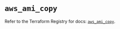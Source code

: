 # `aws_ami_copy`

Refer to the Terraform Registry for docs: [`aws_ami_copy`](https://registry.terraform.io/providers/hashicorp/aws/5.86.0/docs/resources/ami_copy).
